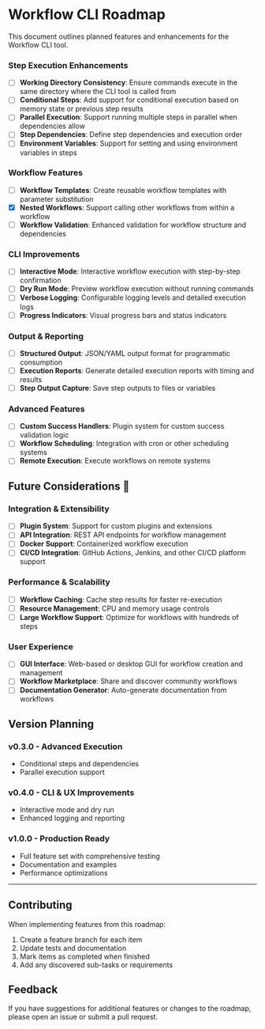 # Workflow CLI Roadmap

This document outlines planned features and enhancements for the Workflow CLI tool.

### Step Execution Enhancements
- [ ] **Working Directory Consistency**: Ensure commands execute in the same directory where the CLI tool is called from
- [ ] **Conditional Steps**: Add support for conditional execution based on memory state or previous step results
- [ ] **Parallel Execution**: Support running multiple steps in parallel when dependencies allow
- [ ] **Step Dependencies**: Define step dependencies and execution order
- [ ] **Environment Variables**: Support for setting and using environment variables in steps

### Workflow Features
- [ ] **Workflow Templates**: Create reusable workflow templates with parameter substitution
- [x] **Nested Workflows**: Support calling other workflows from within a workflow
- [ ] **Workflow Validation**: Enhanced validation for workflow structure and dependencies

### CLI Improvements
- [ ] **Interactive Mode**: Interactive workflow execution with step-by-step confirmation
- [ ] **Dry Run Mode**: Preview workflow execution without running commands
- [ ] **Verbose Logging**: Configurable logging levels and detailed execution logs
- [ ] **Progress Indicators**: Visual progress bars and status indicators

### Output & Reporting
- [ ] **Structured Output**: JSON/YAML output format for programmatic consumption
- [ ] **Execution Reports**: Generate detailed execution reports with timing and results
- [ ] **Step Output Capture**: Save step outputs to files or variables

### Advanced Features
- [ ] **Custom Success Handlers**: Plugin system for custom success validation logic
- [ ] **Workflow Scheduling**: Integration with cron or other scheduling systems
- [ ] **Remote Execution**: Execute workflows on remote systems

## Future Considerations 💭

### Integration & Extensibility
- [ ] **Plugin System**: Support for custom plugins and extensions
- [ ] **API Integration**: REST API endpoints for workflow management
- [ ] **Docker Support**: Containerized workflow execution
- [ ] **CI/CD Integration**: GitHub Actions, Jenkins, and other CI/CD platform support

### Performance & Scalability
- [ ] **Workflow Caching**: Cache step results for faster re-execution
- [ ] **Resource Management**: CPU and memory usage controls
- [ ] **Large Workflow Support**: Optimize for workflows with hundreds of steps

### User Experience
- [ ] **GUI Interface**: Web-based or desktop GUI for workflow creation and management
- [ ] **Workflow Marketplace**: Share and discover community workflows
- [ ] **Documentation Generator**: Auto-generate documentation from workflows

## Version Planning

### v0.3.0 - Advanced Execution
- Conditional steps and dependencies
- Parallel execution support

### v0.4.0 - CLI & UX Improvements
- Interactive mode and dry run
- Enhanced logging and reporting

### v1.0.0 - Production Ready
- Full feature set with comprehensive testing
- Documentation and examples
- Performance optimizations

---

## Contributing

When implementing features from this roadmap:

1. Create a feature branch for each item
2. Update tests and documentation
3. Mark items as completed when finished
4. Add any discovered sub-tasks or requirements

## Feedback

If you have suggestions for additional features or changes to the roadmap, please open an issue or submit a pull request.